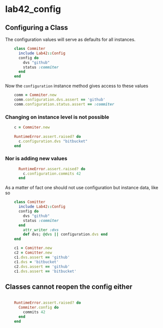 
# lab42\_config

## Configuring a Class

The configuration values will serve as defaults for all instances.

```ruby
    class Commiter
      include Lab42::Config
      config do 
        dvs "github"
        status :commiter
      end
    end
```

Now the `configuration` instance method gives access to these values

```ruby
    comm = Commiter.new
    comm.configuration.dvs.assert == 'github'
    comm.configuration.status.assert == :commiter
```

### Changing on instance level is not possible

```ruby
    c = Commiter.new
    
    RuntimeError.assert.raised? do
      c.configuration.dvs "bitbucket"
    end
```

### Nor is adding new values

```ruby
      RuntimeError.assert.raised? do
        c.configuration.commits 42
      end
```

As a matter of fact one should not use configuration but instance data, like so

```ruby
    class Comitter
      include Lab42::Config
      config do 
        dvs "github"
        status :commiter
      end
        attr_writer :dvs
        def dvs; @dvs || configuration.dvs end
    end

    c1 = Comitter.new
    c2 = Comitter.new
    c1.dvs.assert == 'github'
    c1.dvs = 'bitbucket'
    c2.dvs.assert == 'github'
    c1.dvs.assert == 'bitbucket'
```

## Classes cannot reopen the config either

```ruby
     
    RuntimeError.assert.raised? do 
      Commiter.config do
        commits 42
      end
    end

    
```


